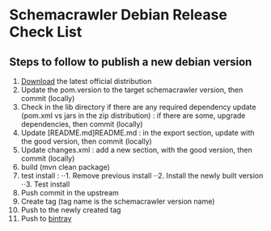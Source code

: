 Schemacrawler Debian Release Check List
==========================================

Steps to follow to publish a new debian version
------------------------------------------

1. [Download](http://sourceforge.net/projects/schemacrawler/) the latest official distribution
2. Update the pom.version to the target schemacrawler version, then commit (locally)
3. Check in the lib directory if there are any required dependency update (pom.xml vs jars in the zip distribution) : if there are some, upgrade dependencies, then commit (locally)
4. Update [README.md]README.md : in the export section, update with the good version, then commit (locally)
5. Update changes.xml : add a new section, with the good version, then commit (locally)
6. build (mvn clean package)
7. test install :
⋅⋅1. Remove previous install
⋅⋅2. Install the newly built version
⋅⋅3. Test install
8. Push commit in the upstream
9. Create tag (tag name is the schemacrawler version name)
10. Push to the newly created tag
11. Push to [bintray](https://bintray.com/adriens/deb/schemacrawler/)
